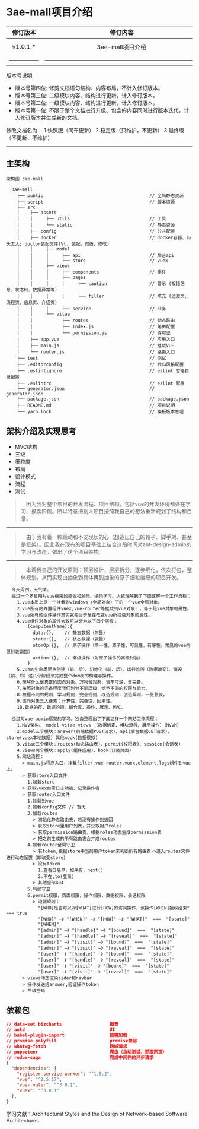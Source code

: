 # 3ae-mall项目介绍

| 修订版本 | 修订内容  | 修订人员 | 文档类型 | 修订日期 |
| :-----: |  :-----:  | :-----: | :-----: | :-----: |
|  v1.0.1.* | 3ae-mall项目介绍 | sid | -- | 2018-12-04 |
| ————— | —————————————————————————— | ————— | ————— | —————— |

版本号说明

* 版本号第四位: 修剪文档语句结构、内容布局，不计入修订版本。
* 版本号第三位: 二级模块内容、结构进行更新，计入修订版本。
* 版本号第二位: 一级模块内容、结构进行更新，计入修订版本。
* 版本号第一位: 不限于整个文档进行升级、包含的内容同时进行版本迭代，计入修订版本并生成新的文档。

修改文档名为：
1.快照版（同布更新）
2.稳定版（只维护，不更新）
3.最终版（不更新、不维护）

---

## 主架构

```utf-8
架构图 3ae-mall

  3ae-mall
    ├── public                                        // 全局静态资源
    ├── script                                        // 脚本资源
    ├── src
    │    ├── assets
    │    │     ├── utils                              // 工具
    │    │     └── static                             // 静态资源
    │    ├── config                                   // 公共配置
    │    ├── docker                                   // docker容器、码头工人; doctor装配文件(Vt. 装配，假造，修改)
    │    │     ├── model
    │    │     │     ├── api                          // 后台api
    │    │     │     └── store                        // vuex
    │    │     ├── views
    │    │     │     ├── components                   // 组件
    │    │     │     ├── pages
    │    │     │     │     ├── caution                // 警示 (报错信息、状态码、数据异常等)
    │    │     │     │     └── filler                 // 填充 (过渡页、流程页、信息页、介绍页)
    │    │     │     └── service                      // 业务
    │    │     └── vitae
    │    │           ├── routes                       // 动态路由
    │    │           ├── index.js                     // 路由配置
    │    │           └── permission.js                // 许可证
    │    ├── app.vue                                  // 应用入口
    │    ├── main.js                                  // 挂载VUE
    │    └── router.js                                // 路由入口
    ├── test                                          // 测试
    ├── .editorconfig                                 // 代码风格配置
    ├── .eslintignore                                 // eslint 忽略目录配置
    ├── .eslintrc                                     // eslint 配置
    ├── generator.json                                // generator.json
    ├── package.json                                  // package.json
    ├── README.md                                     // 项目说明
    └── yarn.lock                                     // 模板版本管理
```

## 架构介绍及实现思考

* MVC结构
* 三级
* 细粒度
* 布局
* 设计模式
* 流程
* 测试

>&emsp;因为我对整个项目的开发流程、项目结构，包括vue的开发环境都处在学习、摸索阶段。所以特意把别人项目按照我自己的想法重新规划了结构和目录。
---
>&emsp;由于我有着一颗躁动和不安现状的心（想造出自己的轮子、脚手架、甚至是框架）。因此我在现有的项目基础上结合这段时间对ant-design-admin的学习与改造，做出了这个项目架构。
---
>&emsp;本着我自己的开发原则：顶层设计，层层拆分，逐步细化，依次打包，整体规划。从而实现由抽象到具体再到抽象的原子细粒度级的项目开发。

```utf-8
  今天周四，天气晴。
  经过一个多星期对vue框架的整合和源码、编码学习。大致理解到了下面这样一个工作流程：
    1.vue本质上是一个挂载到windows（全局对象）下的一个vue全局对象。
    2.vue所有的外置组件vuex,vue-router等挂载到vue对象上，等于是vue对象的属性。
    3.vue所有的组件操作其实就相当于是在改变vue所挂载对象的属性。
    4.vue组件对象的属性大致可以分为以下四个层级：
        (computentName):{
          data:{},    // 静态数据（常量）
          state:{},   // 状态数据（变量）
          atomOp:{},  // 原子操作（单一性，原子性，可见性，有序性。常见的vue内置封装函数）
          action:{},  // 高级操作（对原子操作的高级封装）
        }
    5.vue的生命周期从创建（前、后）、初始化（前、后）、运行监听（数据改变）、销毁（前、后）这几个阶段来完成整个dom树的构建与操作。
    6.理解什么是真正的面向对象。万物皆对象，皆不可逆，皆完备。
    7.按照对象的完备程度我们划分不同层级，给予不同的权限与能力。
    8.根据不同的规则，学习规则，完善规则，改造规则，创造规则。一张张表。
    9.面向对象三大要素：计算性、完备性、因果性。
    10.数据的存，数据的取。即仓库，操作，展示。MVC。
```

```utf-8
  经过对vue-admin框架的学习。独自整理出了下面这样一个网站工作流程：
    1.MVV架构。 model vitae views （数据绑定、模块流程、展示操作）（MVVM）
    2.model三个模块：answer(前端数据POST请求)、api(后台数据GET请求)、store(vuex本地数据) 其他mock(数据模拟)
    3.vitae三个模块：routes(动态路由表)、permit(权限表)、session(会话表)
    4.views两个模块：apply(组件应用)、book(订装页面)
    5.网站流程：
      > main.js程序入口，挂载filter,vue-router,vuex,element,logs组件到vue上。
      > 获取store入口文件
        1.加载store
      > 获取vuex自带日志功能、记录操作者
      > 获取router入口文件
        1.挂载到vue
        2.加载config文件 // 暂无
        3.加载routes
          > 初始化静态路由表，若没有操作则返回
          > 获取store里用户列表，并获取用户roles
          > 获取permission路由表，根据roles动态生成permission表
          > 把之前生成的所有路由表合并成routes
        4.加载router全局守卫
          > 有token,根据store中当前用户token来判断所有路由表->进入routes文件进行动态配置（即改变store）
          > 没有token
            1.查看白名单，如果有，next()
            2.不在,to(登录)
          > 其他全部404
        5.局部守卫
        6.permit权限，页面权限，操作权限，数据权限，会话权限
          > 遵循规则：
            "[WHO]是否可以对[WHAT]进行[HOW]的访问操作，该操作[WHEN]授权结束" === true
            "[WHO]" —》 "[WHEN]" —》 "[HOW]" —》 "[WHAT]"  ===  "[state]"
            "[WHEN]"
            "[admin]" —》 "[handle]" —》 "[bound]"  ===  "[state]"
            "[admin]" —》 "[handle]" —》 "[reveal]"  ===  "[state]"
            "[admin]" —》 "[visit]" —》 "[bound]"  ===  "[state]"
            "[admin]" —》 "[visit]" —》 "[reveal]"  ===  "[state]"
            "[user]" —》 "[handle]" —》 "[bound]"  ===  "[state]"
            "[user]" —》 "[handle]" —》 "[reveal]"  ===  "[state]"
            "[user]" —》 "[visit]" —》 "[bound]"  ===  "[state]"
            "[user]" —》 "[visit]" —》 "[reveal]"  ===  "[state]"
      > views动态渲染sider和navbar
      > 操作发送给answer,验证操作token
      > 三级密码
```

## 依赖包

```JSON
// data-set bizcharts                  图表
// antd                                UI
// babel-plugin-import                 按需加载
// promise-polyfill                    promise兼容
// whatwg-fetch                        跨域请求
// puppeteer                           爬虫（自动测试，抓取网页）
// redux-saga                          完成中间件的异步请求
{
  "dependencies": {
    "register-service-worker": "^1.5.2",
    "vue": "^2.5.17",
    "vue-router": "^3.0.1",
    "vuex": "^3.0.1"
  },
}
```

学习文献
1.Architectural Styles and the Design of Network-based Software Architectures
